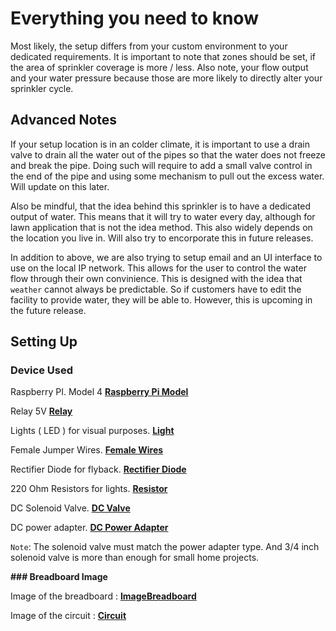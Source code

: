 
# Everything you need to know

Most likely, the setup differs from your custom environment to your dedicated requirements. It is important to note that zones should be set, if the area of sprinkler coverage is more / less. Also note, your flow output and your water pressure because those are more likely to directly alter your sprinkler cycle.

## Advanced Notes

If your setup location is in an colder climate, it is important to use a drain valve to drain all the water out of the pipes so that the water does not freeze and break the pipe. Doing such will require to add a small valve control in the end of the pipe and using some mechanism to pull out the excess water. Will update on this later.

Also be mindful, that the idea behind this sprinkler is to have a dedicated output of water. This means that it will try to water every day, although for lawn application that is not the idea method. This also widely depends on the location you live in. Will also try to encorporate this in future releases. 

In addition to above, we are also trying to setup email and an UI interface to use on the local IP network. This allows for the user to control the water flow through their own convinience. This is designed with the idea that `weather` cannot always be predictable. So if customers have to edit the facility to provide water, they will be able to. However, this is upcoming in the future release.

## Setting Up


### Device Used

Raspberry PI. Model 4 **[Raspberry Pi Model][raspy]**

Relay 5V **[Relay][relay]**

Lights ( LED ) for visual purposes. **[Light][lights]**

Female Jumper Wires. **[Female Wires][wires]**

Rectifier Diode for flyback. **[Rectifier Diode][rectifier]**

220 Ohm Resistors for lights. **[Resistor][resistors]**

DC Solenoid Valve. **[DC Valve][valve]**

DC power adapter. **[DC Power Adapter][adapter]**

`Note`: The solenoid valve must match the power adapter type. And 3/4 inch solenoid valve is more than enough for small home projects.


**### Breadboard Image**

Image of the breadboard : **[ImageBreadboard][image]**

Image of the circuit : **[Circuit][circuitImg]**

[raspy]: https://www.raspberrypi.org/products/raspberry-pi-4-model-b/
[relay]:https://www.amazon.com/SunFounder-Channel-Optocoupler-Expansion-Raspberry/dp/B00E0NTPP4?ref_=fsclp_pl_dp_4
[lights]: https://www.sparkfun.com/products/12062
[wires]: https://www.sparkfun.com/products/9140
[rectifier]: https://www.sparkfun.com/products/8589
[resistors]: https://www.jameco.com/webapp/wcs/stores/servlet/Product_10001_10001_690700_-1
[valve]: https://www.lowes.com/pd/Orbit-1-in-Plastic-Electric-Inline-Irrigation-Valve/1000152387
[adapter]: https://www.amazon.com/12v-power-supply/s?k=12v+power+supply
[circuitImg]: https://github.com/mohit2530/LawnSprinklerSystem
[image]: https://github.com/mohit2530/LawnSprinklerSystem